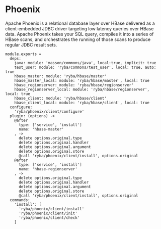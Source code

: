 
# Phoenix

Apache Phoenix is a relational database layer over HBase delivered as a client-embedded
JDBC driver targeting low latency queries over HBase data. Apache Phoenix takes
your SQL query, compiles it into a series of HBase scans, and orchestrates the
running of those scans to produce regular JDBC result sets.

    module.exports =
      deps:
        java: module: 'masson/commons/java', local:true, implicit: true
        test_user: module: 'ryba/commons/test_user', local: true, auto: true
        hbase_master: module: 'ryba/hbase/master'
        hbase_master_local: module: 'ryba/hbase/master', local: true
        hbase_regionserver: module: 'ryba/hbase/regionserver'
        hbase_regionserver_local: module: 'ryba/hbase/regionserver', local: true
        hbase_client: module: 'ryba/hbase/client'
        hbase_client_local: module: 'ryba/hbase/client', local: true
      configure:
        'ryba/phoenix/client/configure'
      plugin: (options) ->
        @after
          type: ['service', 'install']
          name: 'hbase-master'
        , ->
          delete options.original.type
          delete options.original.handler
          delete options.original.argument
          delete options.original.store
          @call 'ryba/phoenix/client/install', options.original
        @after
          type: ['service', 'install']
          name: 'hbase-regionserver'
        , ->
          delete options.original.type
          delete options.original.handler
          delete options.original.argument
          delete options.original.store
          @call 'ryba/phoenix/client/install', options.original
      commands:
        'install': [
          'ryba/phoenix/client/install'
          'ryba/phoenix/client/init'
          'ryba/phoenix/client/check'
        ]
